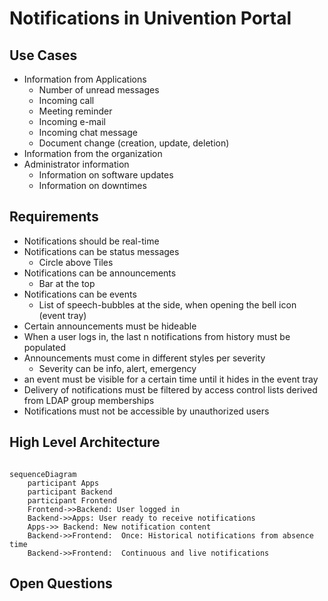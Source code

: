 # Notifications in Univention Portal

## Use Cases

- Information from Applications
  - Number of unread messages
  - Incoming call
  - Meeting reminder
  - Incoming e-mail
  - Incoming chat message
  - Document change (creation, update, deletion)
- Information from the organization
- Administrator information
  - Information on software updates
  - Information on downtimes


## Requirements

- Notifications should be real-time
- Notifications can be status messages 
  - Circle above Tiles
- Notifications can be announcements
  - Bar at the top
- Notifications can be events
  - List of speech-bubbles at the side, when opening the bell icon (event tray)
- Certain announcements must be hideable
- When a user logs in, the last n notifications from history must be populated
- Announcements must come in different styles per severity
  - Severity can be info, alert, emergency
- an event must be visible for a certain time until it hides in the event tray
- Delivery of notifications must be filtered by access control lists derived from LDAP group memberships
- Notifications must not be accessible by unauthorized users


## High Level Architecture

```mermaid

sequenceDiagram
    participant Apps
    participant Backend
    participant Frontend
    Frontend->>Backend: User logged in
    Backend->>Apps: User ready to receive notifications
    Apps->> Backend: New notification content
    Backend->>Frontend:  Once: Historical notifications from absence time
    Backend->>Frontend:  Continuous and live notifications

```

## Open Questions